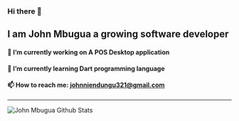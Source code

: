 
### Hi there 👋
## I am John Mbugua a growing software developer
#### 🔭 I’m currently working on A POS Desktop application
#### 🌱 I’m currently learning Dart programming language
#### 📫 How to reach me: johnniendungu321@gmail.com


---

<img align="left" alt="John Mbugua Github Stats" src="https://github-readme-stats.vercel.app/api?username=johnniembugua&show_icons=true&hide_border=true" />





<!--
**johnniembugua/johnniembugua** is a ✨ _special_ ✨ repository because its `README.md` (this file) appears on your GitHub profile.

Here are some ideas to get you started:

- 🔭 I’m currently working on ...
- 🌱 I’m currently learning ...
- 👯 I’m looking to collaborate on ...
- 🤔 I’m looking for help with ...
- 💬 Ask me about ...
- 📫 How to reach me: ...
- ![Screenshot (80)](https://user-images.githubusercontent.com/48179354/129418438-2d7be7b9-c071-43e8-adbb-4719b79e5d57.png)
- 😄 Pronouns: ...
- ⚡ Fun fact: ...
-->
